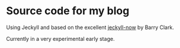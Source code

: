 # Source code for my blog

Using Jeckyll and based on the excellent [jeckyll-now](https://github.com/barryclark/jekyll-now) by Barry Clark.

Currently in a very experimental early stage.